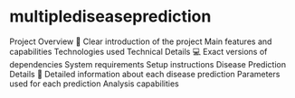 # multiplediseaseprediction
Project Overview 🎯 Clear introduction of the project Main features and capabilities Technologies used Technical Details 💻 Exact versions of dependencies System requirements Setup instructions Disease Prediction Details 🏥 Detailed information about each disease prediction Parameters used for each prediction Analysis capabilities

